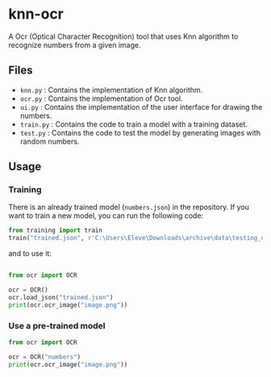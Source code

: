 # knn-ocr
A Ocr (Optical Character Recognition) tool that uses Knn algorithm to recognize numbers from a given image.


## Files

- `knn.py` : Contains the implementation of Knn algorithm.
- `ocr.py` : Contains the implementation of Ocr tool.
- `ui.py` : Contains the implementation of the user interface for drawing the numbers.
- `train.py` : Contains the code to train a model with a training dataset.
- `test.py` : Contains the code to test the model by generating images with random numbers.


## Usage

### Training

There is an already trained model (`numbers.json`) in the repository. If you want to train a new model, you can run the following code:

```python
from training import train
train("trained.json", r'C:\Users\Eleve\Downloads\archive\data\testing_data')
```

and to use it:
```python

from ocr import OCR

ocr = OCR()
ocr.load_json("trained.json")
print(ocr.ocr_image("image.png"))
```

### Use a pre-trained model

```python
from ocr import OCR

ocr = OCR("numbers")
print(ocr.ocr_image("image.png"))
```

